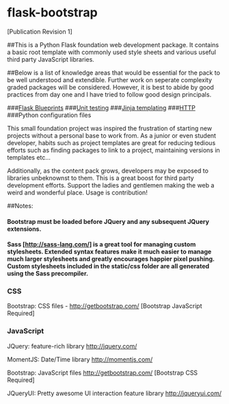# flask-bootstrap

[Publication Revision 1]

##This is a Python Flask foundation web development package. It contains a basic root template with commonly used style sheets and various useful third party JavaScript libraries.

##Below is a list of knowledge areas that would be essential for the pack to be well understood and extendible. Further work on seperate complexity graded packages will be considered. However, it is best to abide by good practices from day one and I have tried to follow good design principals.

###[Flask Blueprints](http://flask.pocoo.org/docs/0.11/blueprints/)
###[Unit testing](https://docs.python.org/2/library/unittest.html)
###[Jinja templating](http://jinja.pocoo.org/)
###[HTTP](https://www.w3.org/Protocols/)
###Python configuration files

This small foundation project was inspired the frustration of starting new projects without a personal base to work from. As a junior or even student developer, habits such as project templates are great for reducing tedious efforts such as finding packages to link to a project, maintaining versions in templates etc...

Additionally, as the content pack grows, developers may be exposed to libraries unbeknownst to them. This is a great boost for third party development efforts. Support the ladies and gentlemen making the web a weird and wonderful place. Usage is contribution!

##Notes:

#### Bootstrap must be loaded before JQuery and any subsequent JQuery extensions.

#### Sass [http://sass-lang.com/] is a great tool for managing custom stylesheets. Extended syntax features make it much easier to manage much larger stylesheets and greatly encourages happier pixel pushing. Custom stylesheets included in the static/css folder are all generated using the Sass precompiler.

### CSS
Bootstrap: CSS files - http://getbootstrap.com/ [Bootstrap JavaScript Required]


### JavaScript
JQuery: feature-rich library 
http://jquery.com/

MomentJS: Date/Time library 
http://momentjs.com/

Bootstrap: JavaScript files
http://getbootstrap.com/ [Bootstrap CSS Required]

JQueryUI: Pretty awesome UI interaction feature library
http://jqueryui.com/

